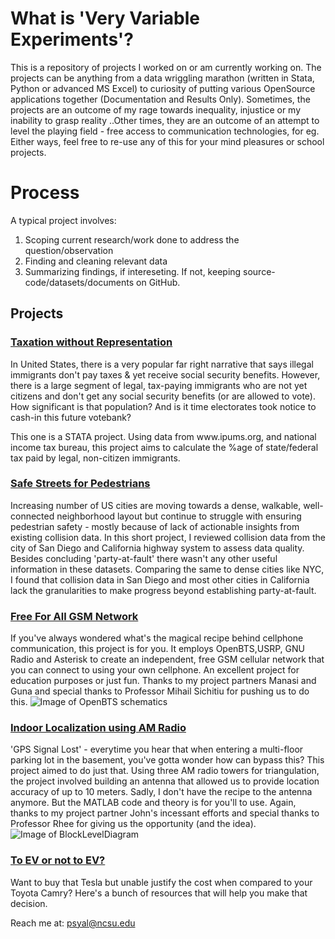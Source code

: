 # What is 'Very Variable Experiments'?

This is a repository of projects I worked on or am currently working on. The projects can be anything from a data wriggling  marathon (written in Stata, Python or advanced MS Excel) to curiosity of putting various OpenSource applications together (Documentation and Results Only). Sometimes, the projects are an outcome of my rage towards inequality, injustice or my inability to grasp reality ..Other times, they are an outcome of an attempt to level the playing field - free access to communication technologies, for eg. Either ways, feel free to re-use any of this for your mind pleasures or school projects.

# Process

A typical project involves:
1. Scoping current research/work done to address the question/observation
2. Finding and cleaning relevant data
3. Summarizing findings, if intereseting. If not, keeping source-code/datasets/documents on GitHub.


## Projects

### [Taxation without Representation](https://github.com/PSyalPySal/VeryVariableExperiments/tree/master/TaxationWithoutRepresentation)
<p> In United States, there is a very popular far right narrative that says illegal immigrants don't pay taxes & yet receive social security benefits. However, there is a large segment of legal, tax-paying immigrants who are not yet citizens and don't get any social security benefits (or are allowed to vote). How significant is that population? And is it time electorates took notice to cash-in this future votebank? </p>
This one is a STATA project. Using data from www.ipums.org, and national income tax bureau, this project aims to calculate the %age of state/federal tax paid by legal, non-citizen immigrants.

### [Safe Streets for Pedestrians](https://github.com/PSyalPySal/VeryVariableExperiments/tree/master/PolicyPathways_SaferStreets)
Increasing number of US cities are moving towards a dense, walkable, well-connected neighborhood layout but continue to struggle with ensuring pedestrian safety - mostly because of lack of actionable insights from existing collision data. In this short project, I reviewed collision data from the city of San Diego and California highway system to assess data quality. Besides concluding 'party-at-fault' there wasn't any other useful information in these datasets. Comparing the same to dense cities like NYC, I found that collision data in San Diego and most other cities in California lack the granularities to make progress beyond establishing party-at-fault.

### [Free For All GSM Network](https://github.com/PSyalPySal/VeryVariableExperiments/tree/master/FreeGSM)
If you've always wondered what's the magical recipe behind cellphone communication, this project is for you. It employs OpenBTS,USRP, GNU Radio and Asterisk to create an independent, free GSM cellular network that you can connect to using your own cellphone.
An excellent project for education purposes or just fun. Thanks to my project partners Manasi and Guna and special thanks to Professor Mihail Sichitiu for pushing us to do this.
![Image of OpenBTS schematics](https://github.com/PSyalPySal/VeryVariableExperiments/blob/master/FreeGSM/OpenBTS_Schematics.png)

### [Indoor Localization using AM Radio](https://github.com/PSyalPySal/VeryVariableExperiments/tree/master/IndoorLocalizationAMRadioWaves)
'GPS Signal Lost' - everytime you hear that when entering a multi-floor parking lot in the basement, you've gotta wonder how can bypass this? This project aimed to do just that. Using three AM radio towers for triangulation, the project involved building an antenna that allowed us to provide location accuracy of up to 10 meters. Sadly, I don't have the recipe to the antenna anymore. But the MATLAB code and theory is for you'll to use. Again, thanks to my project partner John's incessant efforts and special thanks to Professor Rhee for giving us the opportunity (and the idea).
![Image of BlockLevelDiagram](https://github.com/PSyalPySal/VeryVariableExperiments/blob/master/IndoorLocalizationAMRadioWaves/BlockLevelDiagram.png)

### [To EV or not to EV?]()
<p>Want to buy that Tesla but unable justify the cost when compared to your Toyota Camry? Here's a bunch of resources that will help you make that decision. </p>












Reach me at: psyal@ncsu.edu
